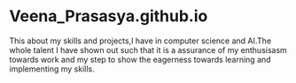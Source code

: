 # Veena_Prasasya.github.io
This about my skills and projects,I have in computer science and AI.The whole talent I have shown out such that it is a assurance of my enthusisasm towards work and my step to show the eagerness towards learning and implementing my skills.
